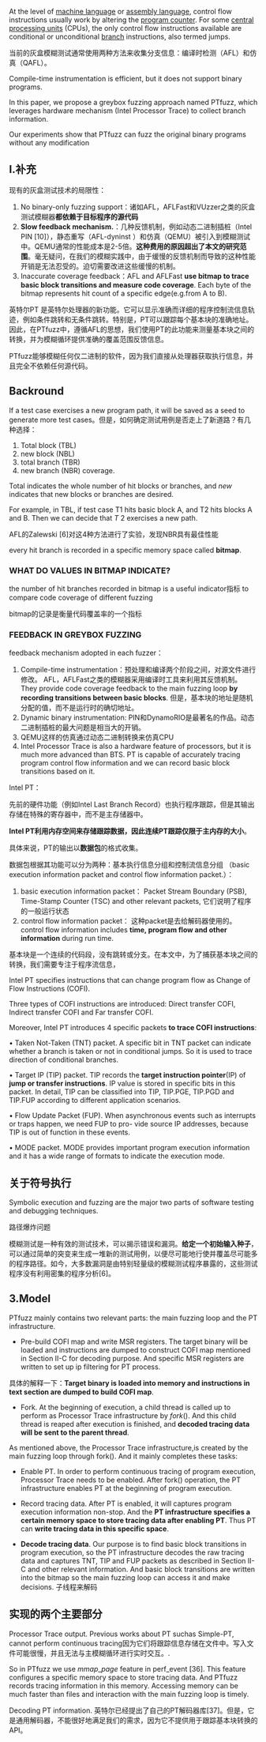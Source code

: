 At the level of [machine language](https://en.wikipedia.org/wiki/Machine_language) or [assembly language](https://en.wikipedia.org/wiki/Assembly_language), control flow instructions usually work by altering the [program counter](https://en.wikipedia.org/wiki/Program_counter). For some [central processing units](https://en.wikipedia.org/wiki/Central_processing_unit) (CPUs), the only control flow instructions available are conditional or unconditional [branch](https://en.wikipedia.org/wiki/Branch_(computer_science)) instructions, also termed jumps.



当前的灰盒模糊测试通常使用两种方法来收集分支信息：编译时检测（AFL）和仿真（QAFL）。



Compile-time instrumentation is efficient, but it does not support binary programs. 

In this paper, we propose a greybox fuzzing approach named PTfuzz, which leverages hardware mechanism (Intel Processor Trace) to collect branch information. 

Our experiments show that PTfuzz can fuzz the original binary programs without any modification



## I.补充

现有的灰盒测试技术的局限性：

1. No binary-only fuzzing support：诸如AFL，AFLFast和VUzzer之类的灰盒测试模糊器**都依赖于目标程序的源代码**
2. **Slow feedback mechanism.**：几种反馈机制，例如动态二进制插桩（Intel PIN [10]），静态重写（AFL-dyninst ）和仿真（QEMU）被引入到模糊测试中。QEMU通常的性能成本是2-5倍。**这种费用的原因超出了本文的研究范围**。毫无疑问，在我们的模糊实践中，由于缓慢的反馈机制而导致的这种性能开销是无法忍受的。迫切需要改进这些缓慢的机制。
3. Inaccurate coverage feedback：AFL and AFLFast **use bitmap to trace basic block transitions and measure code coverage**. Each byte of the bitmap represents hit count of a specific edge(e.g.from A to B).



英特尔PT 是英特尔处理器的新功能。它可以显示准确而详细的程序控制流信息轨迹，例如条件跳转和无条件跳转。特别是，PT可以跟踪每个基本块的准确地址。因此，在PTfuzz中，遵循AFL的思想，我们使用PT的此功能来测量基本块之间的转换，并为模糊循环提供准确的覆盖范围反馈信息。

PTfuzz能够模糊任何仅二进制的软件，因为我们直接从处理器获取执行信息，并且完全不依赖任何源代码。



## Backround

 If a test case exercises a new program path, it will be saved as a seed to generate more test cases。但是，如何确定测试用例是否走上了新道路？有几种选择：

1. Total block (TBL)
2.  new block (NBL)
3.  total branch (TBR) 
4. new branch (NBR) coverage.

Total indicates the whole number of hit blocks or branches, and *new* indicates that new blocks or branches are desired. 

For example, in TBL, if test case T1 hits basic block A, and T2 hits blocks A and B. Then we can decide that *T* 2 exercises a new path. 



AFL的Zalewski [6]对这4种方法进行了实验，发现NBR具有最佳性能

every hit branch is recorded in a specific memory space called **bitmap**. 



###  WHAT DO VALUES IN BITMAP INDICATE?

the number of hit branches recorded in bitmap is a useful indicator指标 to compare code coverage of different fuzzing 

bitmap的记录是衡量代码覆盖率的一个指标



### FEEDBACK IN GREYBOX FUZZING

feedback mechanism adopted in each fuzzer：

1. Compile-time instrumentation：预处理和编译两个阶段之间，对源文件进行修改。 AFL，AFLFast之类的模糊器采用编译时工具来利用其反馈机制。They provide code coverage feedback to the main fuzzing loop **by recording transitions between basic blocks**. 但是，基本块的地址是随机分配的值，而不是运行时的确切地址。
2. Dynamic binary instrumentation: PIN和DynamoRIO是最著名的作品。动态二进制插桩的最大问题是相当大的开销。
3. QEMU这样的仿真通过动态二进制转换来仿真CPU
4. Intel Processor Trace is also a hardware feature of processors, but it is much more advanced than BTS. PT is capable of accurately tracing program control flow information and we can record basic block transitions based on it. 



Intel PT：

先前的硬件功能（例如Intel Last Branch Record）也执行程序跟踪，但是其输出存储在特殊的寄存器中，而不是主存储器中。

**Intel PT利用内存空间来存储跟踪数据，因此连续PT跟踪仅限于主内存的大小**。



具体来说，PT的输出以**数据包**的格式收集。

数据包根据其功能可以分为两种：基本执行信息分组和控制流信息分组 （basic execution information packet and control flow information packet.）：

1. basic execution information packet： Packet Stream Boundary (PSB), Time-Stamp Counter (TSC) and other relevant packets, 它们说明了程序的一般运行状态
2. control flow information packet： 这种packet是去给解码器使用的。control flow information includes **time, program flow and other information** during run time.



基本块是一个连续的代码段，没有跳转或分支。在本文中，为了捕获基本块之间的转换，我们需要专注于程序流信息，





Intel PT specifies instructions that can change program flow as Change of Flow Instructions (COFI). 

Three types of COFI instructions are introduced: Direct transfer COFI, Indirect transfer COFI and Far transfer COFI.

Moreover, Intel PT introduces 4 specific packets **to trace COFI instructions**:

• Taken Not-Taken (TNT) packet. A specific bit in TNT packet can indicate whether a branch is taken or not in conditional jumps. So it is used to trace direction of conditional branches.

• Target IP (TIP) packet. TIP records the **target instruction pointer**(IP) of **jump or transfer instructions**. IP value is stored in specific bits in this packet. In detail, TIP can be classified into TIP, TIP.PGE, TIP.PGD and TIP.FUP according to different application scenarios.

• Flow Update Packet (FUP). When asynchronous events such as interrupts or traps happen, we need FUP to pro- vide source IP addresses, because TIP is out of function in these events.

• MODE packet. MODE provides important program execution information and it has a wide range of formats to indicate the execution mode.



## 关于符号执行

Symbolic execution and fuzzing are the major two parts of software testing and debugging techniques.

路径爆炸问题



模糊测试是一种有效的测试技术，可以揭示错误和漏洞。**给定一个初始输入种子**，可以通过简单的突变来生成一堆新的测试用例，以便尽可能地行使并覆盖尽可能多的程序路径。如今，大多数漏洞是由特别轻量级的模糊测试程序暴露的，这些测试程序没有利用密集的程序分析[6]。

## 3.Model

PTfuzz mainly contains two relevant parts: the main fuzzing loop and the PT infrastructure.

- Pre-build COFI map and write MSR registers. The target binary will be loaded and instructions are dumped to construct COFI map mentioned in Section II-C for decoding purpose. And specific MSR registers are written to set up ip filtering for PT process.

具体的解释一下：**Target binary is loaded into memory and instructions in text section are dumped to build COFI map**.

- Fork. At the beginning of execution, a child thread is called up to perform as Processor Trace infrastructure by *fork*(). And this child thread is reaped after execution is finished, and **decoded tracing data will be sent to the parent thread**.



As mentioned above, the Processor Trace infrastructure,is created by the main fuzzing loop through fork(). And it mainly completes these tasks:

- Enable PT. In order to perform continuous tracing of program execution, Processor Trace needs to be enabled. After fork() operation, the PT infrastructure enables PT at the beginning of program execution.

- Record tracing data. After PT is enabled, it will captures program execution information non-stop. And the **PT infrastructure specifies a certain memory space to store tracing data after enabling PT**. Thus PT can **write tracing data in this specific space**.
- **Decode tracing data**. Our purpose is to find basic block transitions in program execution, so the PT infrastructure decodes the raw tracing data and captures TNT, TIP and FUP packets as described in Section II-C and other relevant information. And basic block transitions are written into the bitmap so the main fuzzing loop can access it and make decisions.  子线程来解码



## 实现的两个主要部分

Processor Trace output. Previous works about PT suchas Simple-PT, cannot perform continuous tracing因为它们将跟踪信息存储在文件中。写入文件可能很慢，并且无法与主模糊循环进行实时交互。.

So in PTfuzz we use *mmap*_*page* feature in perf_event [36]. This feature configures a specific memory space to store tracing data. And PTfuzz records tracing information in this memory. Accessing memory can be much faster than files and interaction with the main fuzzing loop is timely.



Decoding PT information. 英特尔已经提出了自己的PT解码器库[37]。但是，它是通用解码器，不能很好地满足我们的需求，因为它不提供用于跟踪基本块转换的API。

